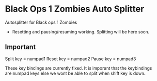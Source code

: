 # Black Ops 1 Zombies Auto Splitter
Autosplitter for Black ops 1 Zombies

- Resetting and pausing/resuming working. Splitting will be here soon.

## Important
Split key = numpad1
Reset key = numpad2
Pause key = numpad3

These key bindings are currently fixed. It is imporant that the keybindings are numpad keys else we wont be able to split when shift key is down.